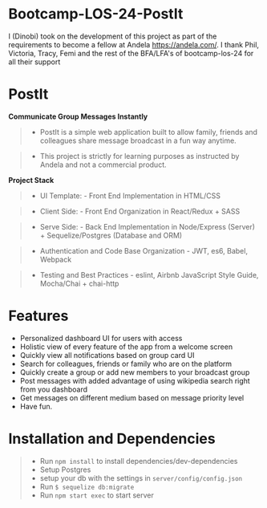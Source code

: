 # Bootcamp-LOS-24-PostIt
I (Dinobi) took on the development of this project as part of the requirements to become a fellow at Andela  https://andela.com/. I thank Phil, Victoria, Tracy, Femi and the rest of the BFA/LFA's of bootcamp-los-24 for all their support

# PostIt
**Communicate Group Messages Instantly**
> - PostIt is a simple web application built to allow family, friends and colleagues share message broadcast in a fun way anytime.

> - This project is strictly for learning purposes as instructed by Andela and not a commercial product.

**Project Stack**
> - UI Template:
    - Front End Implementation in HTML/CSS

> - Client Side: 
    - Front End Organization in React/Redux + SASS

> - Serve Side:
    - Back End Implementation in Node/Express (Server) + Sequelize/Postgres (Database and ORM)

> - Authentication and Code Base Organization
    - JWT, es6, Babel, Webpack
    
> - Testing and Best Practices
    - eslint, Airbnb JavaScript Style Guide, Mocha/Chai + chai-http

# Features
- Personalized dashboard UI for users with access
- Holistic view of every feature of the app from a welcome screen
- Quickly view all notifications based on group card UI
- Search for colleagues, friends or family who are on the platform
- Quickly create a group or add new members to your broadcast group
- Post messages with added advantage of using wikipedia search right from you dashboard
- Get messages on different medium based on message priority level
- Have fun.

# Installation and Dependencies
> - Run `npm install` to install dependencies/dev-dependencies
> - Setup Postgres
> - setup your db with the settings in `server/config/config.json`
> - Run `$ sequelize db:migrate`
> - Run `npm start exec` to start server